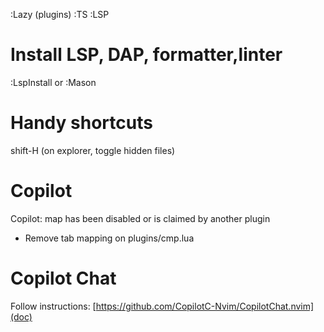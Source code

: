 :Lazy (plugins)
:TS<tab> 
:LSP<tab>

# Install LSP, DAP, formatter,linter
:LspInstall or :Mason

# Handy shortcuts
shift-H (on explorer, toggle hidden files)

# Copilot
Copilot: <Tab> map has been disabled or is claimed by another plugin
  - Remove tab mapping on plugins/cmp.lua

# Copilot Chat
Follow instructions: [https://github.com/CopilotC-Nvim/CopilotChat.nvim](doc)
